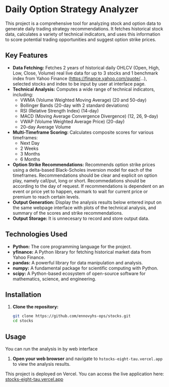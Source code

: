 # Daily Option Strategy Analyzer

This project is a comprehensive tool for analyzing stock and option data to generate daily trading strategy recommendations. It fetches historical stock data, calculates a variety of technical indicators, and uses this information to score potential trading opportunities and suggest option strike prices.

## Key Features

- **Data Fetching:** Fetches 2 years of historical daily OHLCV (Open, High, Low, Close, Volume) real live data for up to 3 stocks and 1 benchmark index from Yahoo Finance (https://finance.yahoo.com/quote/...), selected stocks and index to be input by user at interface page.
- **Technical Analysis:** Computes a wide range of technical indicators, including:
    - VWMA (Volume Weighted Moving Average) (20 and 50-day)
    - Bollinger Bands (20-day with 2 standard deviations)
    - RSI (Relative Strength Index) (14-day)
    - MACD (Moving Average Convergence Divergence) (12, 26, 9-day)
    - VWAP (Volume Weighted Average Price) (20-day)
    - 20-day Average Volume
- **Multi-Timeframe Scoring:** Calculates composite scores for various timeframes:
    - Next Day
    - 2 Weeks
    - 3 Months
    - 6 Months
- **Option Strike Recommendations:** Recommends option strike prices using a delta-based Black-Scholes inversion model for each of the timeframes. Recommendations should be clear and explicit on option play, namely call/put, long or short. Recommedations should be according to the day of request. If recommendations is dependent on an event or price yet to happen, earmark to wait for current price or premium to reach certain levels. 
- **Output Generation:** Display the analysis results below entered input on the same webpage interface with plots of the technical analysis, and summary of the scores and strike recommendations.
- **Output Storage:** It is unnecesary to record and store output data.

## Technologies Used

- **Python:** The core programming language for the project.
- **yfinance:** A Python library for fetching historical market data from Yahoo Finance.
- **pandas:** A powerful library for data manipulation and analysis.
- **numpy:** A fundamental package for scientific computing with Python.
- **scipy:** A Python-based ecosystem of open-source software for mathematics, science, and engineering.

## Installation

1. **Clone the repository:**
   ```bash
   git clone https://github.com/ennovyhs-ops/stocks.git
   cd stocks
   ```

## Usage

You can run the analysis in by web interface 

1. **Open your web browser** and navigate to `hstocks-eight-tau.vercel.app` to view the analysis results.

This project is deployed on Vercel. You can access the live application here: [stocks-eight-tau.vercel.app](https://stocks-eight-tau.vercel.app)
